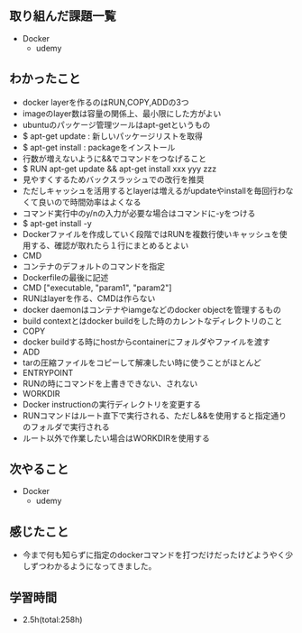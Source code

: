 ## 取り組んだ課題一覧
- Docker
    - udemy

## わかったこと
- docker layerを作るのはRUN,COPY,ADDの3つ
 - imageのlayer数は容量の関係上、最小限にした方がよい
- ubuntuのパッケージ管理ツールはapt-getというもの
 - $ apt-get update : 新しいパッケージリストを取得
 - $ apt-get install : packageをインストール
- 行数が増えないように&&でコマンドをつなげること
 - $ RUN apt-get update && apt-get install xxx yyy zzz
- 見やすくするためバックスラッシュでの改行を推奨
 - ただしキャッシュを活用するとlayerは増えるがupdateやinstallを毎回行わなくて良いので時間効率はよくなる
- コマンド実行中のy/nの入力が必要な場合はコマンドに-yをつける
 - $ apt-get install -y
- Dockerファイルを作成していく段階ではRUNを複数行使いキャッシュを使用する、確認が取れたら１行にまとめるとよい
- CMD
 - コンテナのデフォルトのコマンドを指定
 - Dockerfileの最後に記述
 - CMD ["executable, "param1", "param2"]
- RUNはlayerを作る、CMDは作らない
- docker daemonはコンテナやiamgeなどのdocker objectを管理するもの
- build contextとはdocker buildをした時のカレントなディレクトリのこと
- COPY
 - docker buildする時にhostからcontainerにフォルダやファイルを渡す
- ADD
 - tarの圧縮ファイルをコピーして解凍したい時に使うことがほとんど
- ENTRYPOINT
 - RUNの時にコマンドを上書きできない、されない
- WORKDIR
 - Docker instructionの実行ディレクトリを変更する
  - RUNコマンドはルート直下で実行される、ただし&&を使用すると指定通りのフォルダで実行される
 - ルート以外で作業したい場合はWORKDIRを使用する

## 次やること
- Docker
    - udemy

## 感じたこと
- 今まで何も知らずに指定のdockerコマンドを打つだけだったけどようやく少しずつわかるようになってきました。

## 学習時間
- 2.5h(total:258h)
